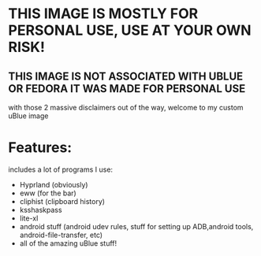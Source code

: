 # THIS IMAGE IS MOSTLY FOR PERSONAL USE, USE AT YOUR OWN RISK!
## THIS IMAGE IS NOT ASSOCIATED WITH UBLUE OR FEDORA IT WAS MADE FOR PERSONAL USE

with those 2 massive disclaimers out of the way, welcome to my custom uBlue image

# Features:

includes a lot of programs I use:
- Hyprland (obviously)
- eww (for the bar)
- cliphist (clipboard history)
- ksshaskpass
- lite-xl
- android stuff (android udev rules, stuff for setting up ADB,android tools, android-file-transfer, etc)
- all of the amazing uBlue stuff!


